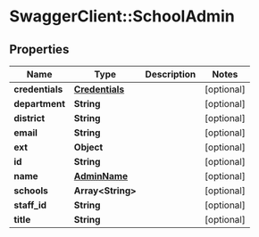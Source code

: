 # SwaggerClient::SchoolAdmin

## Properties
Name | Type | Description | Notes
------------ | ------------- | ------------- | -------------
**credentials** | [**Credentials**](Credentials.md) |  | [optional] 
**department** | **String** |  | [optional] 
**district** | **String** |  | [optional] 
**email** | **String** |  | [optional] 
**ext** | **Object** |  | [optional] 
**id** | **String** |  | [optional] 
**name** | [**AdminName**](AdminName.md) |  | [optional] 
**schools** | **Array&lt;String&gt;** |  | [optional] 
**staff_id** | **String** |  | [optional] 
**title** | **String** |  | [optional] 


